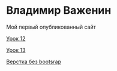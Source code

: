 

# Владимир Важенин
Мой первый опубликованный сайт

[Урок 12](https://pomidorabo.github.io/lesson_12 "Готовая работа")

[Урок 13](https://pomidorabo.github.io/lesson_13 "Адаптивная верстка")

[Верстка без bootsrap](https://pomidorabo.github.io/hren1 "Сайт")
